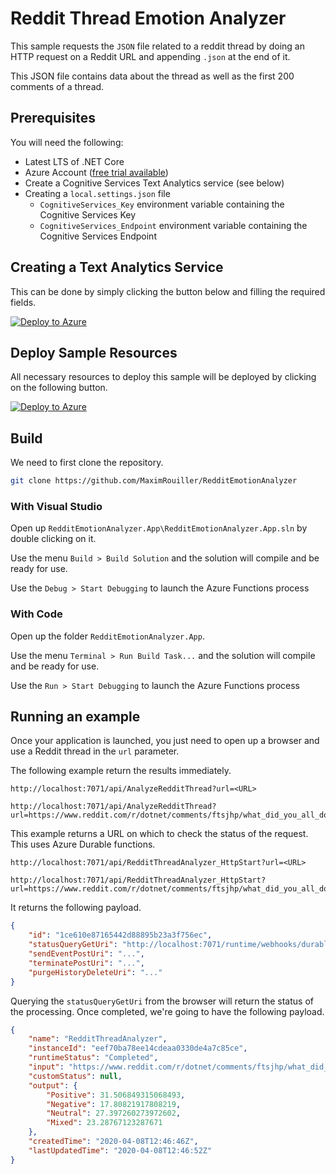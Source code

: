 # Reddit Thread Emotion Analyzer

This sample requests the `JSON` file related to a reddit thread by doing an HTTP request on a Reddit URL and appending `.json` at the end of it.

This JSON file contains data about the thread as well as the first 200 comments of a thread.

## Prerequisites

You will need the following:

* Latest LTS of .NET Core
* Azure Account ([free trial available](https://azure.microsoft.com/free/?WT.mc_id=redditemotion-github-marouill))
* Create a Cognitive Services Text Analytics service (see below)
* Creating a `local.settings.json` file
    * `CognitiveServices_Key` environment variable containing the Cognitive Services Key
    * `CognitiveServices_Endpoint` environment variable containing the Cognitive Services Endpoint

## Creating a Text Analytics Service

This can be done by simply clicking the button below and filling the required fields.

[![Deploy to Azure](https://aka.ms/deploytoazurebutton)](https://portal.azure.com/#create/Microsoft.Template/uri/https%3A%2F%2Fraw.githubusercontent.com%2FMaximRouiller%2FOneClickCognitiveServices%2Fmaster%2Fcognitiveservices%2FTextAnalytics.json)

## Deploy Sample Resources

All necessary resources to deploy this sample will be deployed by clicking on the following button.

[![Deploy to Azure](https://aka.ms/deploytoazurebutton)](https://portal.azure.com/#create/Microsoft.Template/uri/https%3A%2F%2Fraw.githubusercontent.com%2FMaximRouiller%2FRedditEmotionAnalyzer%2Fmaster%2Fdeployment%2Ftemplate.json)


## Build

We need to first clone the repository.

```bash
git clone https://github.com/MaximRouiller/RedditEmotionAnalyzer
```

### With Visual Studio

Open up `RedditEmotionAnalyzer.App\RedditEmotionAnalyzer.App.sln` by double clicking on it.

Use the menu `Build > Build Solution` and the solution will compile and be ready for use.

Use the `Debug > Start Debugging` to launch the Azure Functions process

### With Code

Open up the folder `RedditEmotionAnalyzer.App`.

Use the menu `Terminal > Run Build Task...` and the solution will compile and be ready for use.

Use the `Run > Start Debugging` to launch the Azure Functions process

## Running an example

Once your application is launched, you just need to open up a browser and use a Reddit thread in the `url` parameter.

The following example return the results immediately. 

```none
http://localhost:7071/api/AnalyzeRedditThread?url=<URL>

http://localhost:7071/api/AnalyzeRedditThread?url=https://www.reddit.com/r/dotnet/comments/ftsjhp/what_did_you_all_do_this_week/
```

This example returns a URL on which to check the status of the request. This uses Azure Durable functions.

```none
http://localhost:7071/api/RedditThreadAnalyzer_HttpStart?url=<URL>

http://localhost:7071/api/RedditThreadAnalyzer_HttpStart?url=https://www.reddit.com/r/dotnet/comments/ftsjhp/what_did_you_all_do_this_week/
```

It returns the following payload.

```json
{
    "id": "1ce610e87165442d88895b23a3f756ec",
    "statusQueryGetUri": "http://localhost:7071/runtime/webhooks/durabletask/instances/1ce610e87165442d88895b23a3f756ec?taskHub=TestHubName&connection=Storage&code=uWgiCct6AA/mmvrY/hNE38V/vcrdMDaKypT3FItIuzvh95bQFCTYuA==",
    "sendEventPostUri": "...",
    "terminatePostUri": "...",
    "purgeHistoryDeleteUri": "..."
}
```

Querying the `statusQueryGetUri` from the browser will return the status of the processing. Once completed, we're going to have the following payload.

```json
{
    "name": "RedditThreadAnalyzer",
    "instanceId": "eef70ba78ee14cdeaa0330de4a7c85ce",
    "runtimeStatus": "Completed",
    "input": "https://www.reddit.com/r/dotnet/comments/ftsjhp/what_did_you_all_do_this_week/.json",
    "customStatus": null,
    "output": {
        "Positive": 31.506849315068493,
        "Negative": 17.80821917808219,
        "Neutral": 27.397260273972602,
        "Mixed": 23.28767123287671
    },
    "createdTime": "2020-04-08T12:46:46Z",
    "lastUpdatedTime": "2020-04-08T12:46:52Z"
}
```
